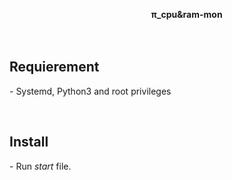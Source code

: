   <strong style="margin-left: 45%;" > &pi;_cpu&amp;ram-mon </strong></br><br></br>
  <h2>Requierement</h2>
<p> - Systemd, Python3 and root privileges</p><br>
  <h2>Install</h2>
<p> - Run <i>start</i> file. 
